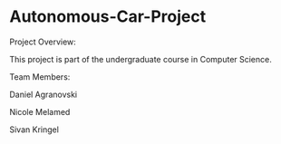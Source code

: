 # Autonomous-Car-Project
Project Overview:

This project is part of the undergraduate course in Computer Science. 

Team Members:

Daniel Agranovski

Nicole Melamed

Sivan Kringel

